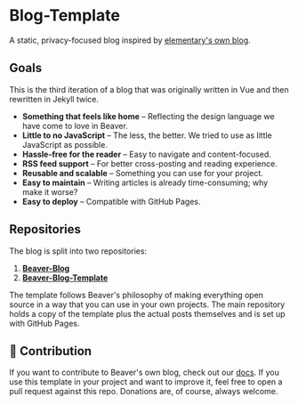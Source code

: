 # Blog-Template  

A static, privacy-focused blog inspired by [elementary's own blog](https://github.com/elementary/blog-template?tab=readme-ov-file).  

## Goals  

This is the third iteration of a blog that was originally written in Vue and then rewritten in Jekyll twice.  

- **Something that feels like home** – Reflecting the design language we have come to love in Beaver.  
- **Little to no JavaScript** – The less, the better. We tried to use as little JavaScript as possible.  
- **Hassle-free for the reader** – Easy to navigate and content-focused.  
- **RSS feed support** – For better cross-posting and reading experience.  
- **Reusable and scalable** – Something you can use for your project.  
- **Easy to maintain** – Writing articles is already time-consuming; why make it worse?  
- **Easy to deploy** – Compatible with GitHub Pages.  

## Repositories  

The blog is split into two repositories:  

1. [**Beaver-Blog**](https://github.com/Beaver-Notes/Beaver-Blog)  
2. [**Beaver-Blog-Template**](https://github.com/Beaver-Notes/Beaver-Blog-Template)  

The template follows Beaver's philosophy of making everything open source in a way that you can use in your own projects. The main repository holds a copy of the template plus the actual posts themselves and is set up with GitHub Pages.  

## 💖 Contribution  

If you want to contribute to Beaver's own blog, check out our [docs](https://docs.beavernotes.com/beaver%20notes%20(dev)/2025/01/06/Contribute-to-blog.html). If you use this template in your project and want to improve it, feel free to open a pull request against this repo. Donations are, of course, always welcome.  
